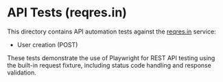 # API Tests (reqres.in)

This directory contains API automation tests against the [reqres.in](https://reqres.in) service:

- User creation (POST)

These tests demonstrate the use of Playwright for REST API testing using the built-in request fixture, including status code handling and response validation.
